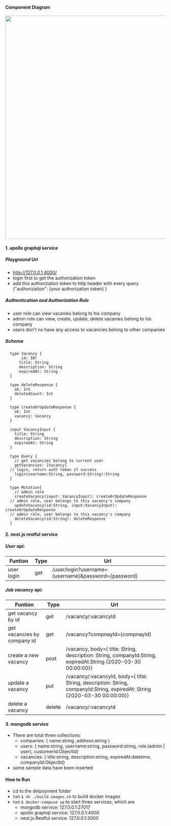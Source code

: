 #### Component Diagram
<img src="https://github.com/feifanz/predictiveHireTest/blob/master/components.png" width="700">

#### 1. apollo graphql service

##### Playground Url
- http://127.0.0.1:4000/
- login first to get the authorization token
- add this authorization token to http header with every query
  {"authorization": {your authorization token} }

##### Authentication and Authorization Rule
- user role can view vacanies belong to his company
- admin role can view, create, update, delete vacanies belong to his company
- users don't no have any access to vacancies belong to other companies

##### Schema
```
  type Vacancy {
      _id: ID!
      title: String
      description: String
      expiredAt: String
  }

  type deleteResponse {
    ok: Int
    deletedCount: Int
  }

  type createOrUpdateResponse {
    ok: Int
    vacancy: Vacancy
  }

  input VacancyInput {
    title: String
    description: String
    expiredAt: String
  }

  type Query {
    // get vacancies belong to current user
    getVacancies: [Vacancy]
  // login, return auth token if success
    login(username:String, password:String):String
  }

  type Mutation{
    // admin role
    createVacancy(input: VacancyInput): createOrUpdateResponse
  // admin role, user belongs to this vacancy's company
    updateVacancy(id:String, input:VacancyInput):  createOrUpdateResponse
  // admin role, user belongs to this vacancy's company
    deleteVacancy(id:String): deleteResponse
  }
```



#### 2. nest.js restful service
##### User api:
| Funtion | Type | Url|
| ------ | ------ | ------ |
| user login |get|/user/login?username={username}&password={password}
##### Job vacancy api:
| Funtion | Type | Url|
| ------ | ------ | ------ |
| get vacancy by id |get|/vacancy/:vacancyId
|get vacancies by company id|get|/vacancy?compnayId={compnayId}
|create a new vacancy|post|/vacancy,  body={ title: String, description: String, companyId:String, expiredAt:String (2020-03-30 00:00:00)}
|update a vacancy|put|/vacancy/:vacancyId,  body={ title: String, description: String, companyId:String, expiredAt: String (2020-03-30 00:00:00)}
|delete a vacancy|delete|/vacancy/:vacancyId


#### 3. mongodb service
- There are total three collections:
  - companies: { name:string ,address:string }
  - users: { name:string, username:string, password:string, role:(admin | user), customerId:ObjectId}
  - vacancies: { title:string, description:string, expiredAt:datetime, companyId:ObjectId}
- some sample data have been inserted


#### How to Run
- cd to the delpoyment folder
- run ```$ sh ./build-images.sh``` to build docker images
- run ```$ docker-compose up``` to start three services, which are
  - mongodb service: 127.0.0.1:27017
  - apollo graphql service: 127.0.0.1:4000
  - nest.js Restful service: 127.0.0.1:3000
